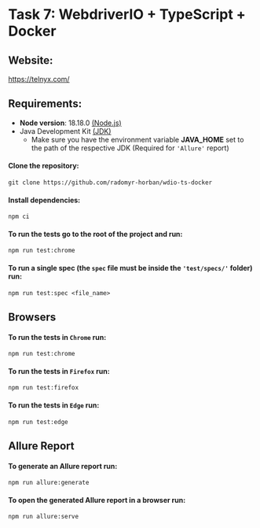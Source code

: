 # Task 7: WebdriverIO + TypeScript + Docker

## Website:

https://telnyx.com/

## Requirements:

- **Node version**: 18.18.0 [(Node.js)](https://nodejs.org/en)
- Java Development Kit [(JDK)](https://www.oracle.com/java/technologies/downloads/)
  - Make sure you have the environment variable **JAVA_HOME** set to the path of the respective JDK (Required for `'Allure'` report)

#### Clone the repository:

    git clone https://github.com/radomyr-horban/wdio-ts-docker

#### Install dependencies:

    npm ci

#### To run the tests go to the root of the project and run:

    npm run test:chrome

#### To run a single spec (the `spec` file must be inside the `'test/specs/'` folder) run:

    npm run test:spec <file_name>

## Browsers

#### To run the tests in `Chrome` run:

    npm run test:chrome

#### To run the tests in `Firefox` run:

    npm run test:firefox

#### To run the tests in `Edge` run:

    npm run test:edge

## Allure Report

#### To generate an Allure report run:

    npm run allure:generate

#### To open the generated Allure report in a browser run:

    npm run allure:serve
